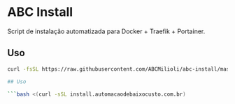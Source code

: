 # ABC Install

Script de instalação automatizada para Docker + Traefik + Portainer.

## Uso

```bash
curl -fsSL https://raw.githubusercontent.com/ABCMilioli/abc-install/master/setup.sh | sudo bash

## Uso

```bash <(curl -sSL install.automacaodebaixocusto.com.br)
